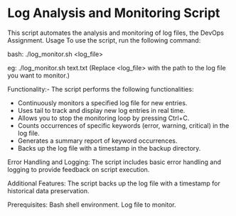 # Log Analysis and Monitoring Script
This script automates the analysis and monitoring of log files, the DevOps  Assignment.
Usage
To use the script, run the following command:

bash: 
  ./log_monitor.sh <log_file>

  eg: ./log_monitor.sh text.txt
(Replace <log_file> with the path to the log file you want to monitor.)

Functionality:-
The script performs the following functionalities:
   * Continuously monitors a specified log file for new entries.
   * Uses tail to track and display new log entries in real time.
   * Allows you to stop the monitoring loop by pressing Ctrl+C.
   * Counts occurrences of specific keywords (error, warning, critical) in the log file.
   * Generates a summary report of keyword occurrences.
   * Backs up the log file with a timestamp in the backup directory.

Error Handling and Logging:
The script includes basic error handling and logging to provide feedback on script execution.

Additional Features:
 The script backs up the log file with a timestamp for historical data preservation.

Prerequisites:
 Bash shell environment.
 Log file to monitor.
